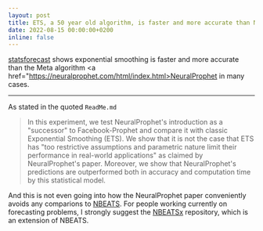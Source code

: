 ```yaml
---
layout: post
title: ETS, a 50 year old algorithm, is faster and more accurate than NeuralProphet
date: 2022-08-15 00:00:00+0200
inline: false
---
```


<a href="https://github.com/Nixtla/statsforecast/blob/main/experiments/neuralprophet/README.md">statsforecast</a> shows  exponential smoothing is faster and more accurate than the Meta algorithm <a href="https://neuralprophet.com/html/index.html>NeuralProphet</a>  in many cases.

***

As stated in the quoted `ReadMe.md`

> In this experiment, we test NeuralProphet's introduction as a "successor" to Facebook-Prophet and compare it with classic Exponential Smoothing (ETS). We show that it is not the case that ETS has "too restrictive assumptions and parametric nature limit their performance in real-world applications" as claimed by NeuralProphet's paper. Moreover, we show that NeuralProphet's predictions are outperformed both in accuracy and computation time by this statistical model.

And this is not even going into how the NeuralProphet paper conveniently avoids any comparions to <a href="https://arxiv.org/abs/1905.10437">NBEATS</a>.
For people working currently on forecasting problems, I strongly suggest the <a href="https://github.com/cchallu/nbeatsx">NBEATSx</a> repository, which is an extension of NBEATS. 
